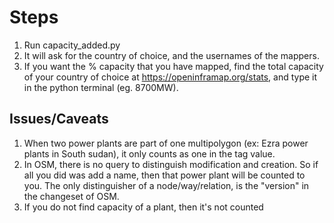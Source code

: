 # Steps
1. Run capacity_added.py
2. It will ask for the country of choice, and the usernames of the mappers. 
3. If you want the % capacity that you have mapped, find the total capacity of your country of choice at https://openinframap.org/stats, and type it in the python terminal (eg. 8700MW).


## Issues/Caveats
1. When two power plants are part of one multipolygon (ex: Ezra power plants in South sudan), it only counts as one in the tag value.
2. In OSM, there is no query to distinguish modification and creation. So if all you did was add a name, then that power plant will be counted to you. The only distinguisher of a node/way/relation, is the "version" in the changeset of OSM.
3. If you do not find capacity of a plant, then it's not counted
